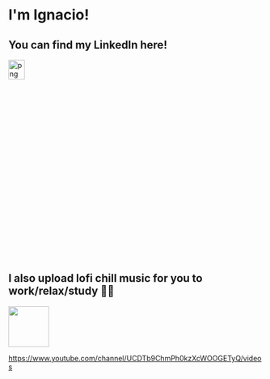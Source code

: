 # I'm Ignacio!

## You can find my LinkedIn here!

<!--
**IgnaciodosSantosClaro/IgnaciodosSantosClaro** is a ✨ _special_ ✨ repository because its `README.md` (this file) appears on your GitHub profile.

Here are some ideas to get you started:

- 🔭 I’m currently working on ...
- 🌱 I’m currently learning ...
- 👯 I’m looking to collaborate on ...
- 🤔 I’m looking for help with ...
- 💬 Ask me about ...
- 📫 How to reach me: ...
- 😄 Pronouns: ...
- ⚡ Fun fact: ...
-->

<img width = "25%" align="center" alt="png" height="10%" src="https://user-images.githubusercontent.com/56144936/160723485-c34f1ded-b01c-4c99-aea3-92405fe83d2a.png" />



## I also upload lofi chill music for you to work/relax/study 🎵🐑

<img id="img" draggable="false" class="style-scope yt-img-shadow" width="80" alt="" src="https://yt3.ggpht.com/ytc/AKedOLSqGlqrf06sYtUHiZBfrwAXxUBusQOzzTT6GKT9=s88-c-k-c0x00ffffff-no-rj">

https://www.youtube.com/channel/UCDTb9ChmPh0kzXcWOOGETyQ/videos

